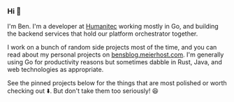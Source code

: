 ### Hi 👋

I'm Ben. I'm a developer at [Humanitec](https://www.humanitec.com) working mostly in Go, and building the backend services that hold our platform orchestrator together.

I work on a bunch of random side projects most of the time, and you can read about my personal projects on [bensblog.meierhost.com](https://bensblog.meierhost.com/). I'm generally using Go for productivity reasons but sometimes dabble in Rust, Java, and web technologies as appropriate.

See the pinned projects below for the things that are most polished or worth checking out ⬇️. But don't take them too seriously! 😆
